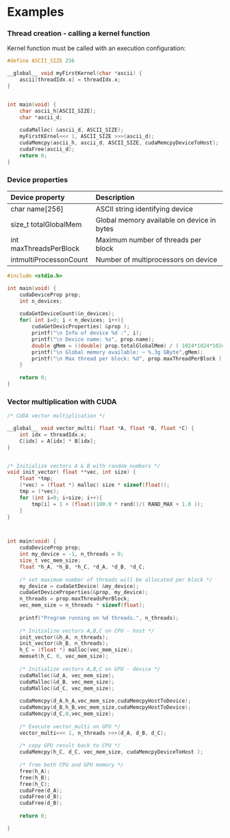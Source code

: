 # Examples

### Thread creation - calling a kernel function

Kernel function must be called with an execution configuration:



```c
#define ASCII_SIZE 256

__global__ void myFirstKernel(char *ascii) {
    ascii[threadIdx.x] = threadIdx.x;
}


int main(void) {
    char ascii_h[ASCII_SIZE];
    char *ascii_d;
    
    cudaMalloc( &ascii_d, ASCII_SIZE);
    myFirstKErnel<<< 1, ASCII_SIZE >>>(ascii_d);
    cudaMemcpy(ascii_h, ascii_d, ASCII_SIZE, cudaMemcpyDeviceToHost);
    cudaFree(ascii_d);
    return 0;
}
```



### Device properties

| Device property | Description |
| :--- | :--- |
| char name\[256\] | ASCII string identifying device |
| size\_t totalGlobalMem | Global memory available on device in bytes |
| int maxThreadsPerBlock | Maximum number of threads per block |
| intmultiProcessonCount | Number of multiprocessors on device |

```c
#include <stdio.h>

int main(void) {
    cudaDeviceProp prop;
    int n_devices;
    
    cudaGetDeviceCount(&n_devices);
    for( int i=0; i < n_devices; i++){
        cudaGetDevicProperties( &prop );
        printf("\n Info of device %d :", i);
        printf("\n Device name: %s", prop.name);
        double gMem = ((double) prop.totalGlobalMem) / ( 1024*1024*1024);
        printf("\n Global memory available: ~ %.3g GByte",gMem);
        printf("\n Max thread per block: %d", prop.maxThreadPerBlock );
    }
    
    return 0; 
}
```



### Vector multiplication with CUDA

```c
/* CUDA vector multiplication */

__global__ void vector_multi( float *A, float *B, float *C) {
    int idx = threadIdx.x;
    C[idx] = A[idx] * B[idx];
}


/* Initialize vectors A & B with random numbers */
void init_vector( float **vec, int size) {
    float *tmp;
    (*vec) = (float *) malloc( size * sizeof(float));
    tmp = (*vec);
    for (int i=0; i<size; i++){
        tmp[i] = 1 + (float)(100.0 * rand()/( RAND_MAX + 1.0 ));
    }
}



int main(void) {
    cudaDeviceProp prop;
    int my_device = -1, n_threads = 0;
    size_t vec_mem_size;
    float *h_A, *h_B, *h_C, *d_A, *d_B, *d_C;
    
    /* set maximum number of threads will be allocated per block */
    my_device = cudaGetDevice( &my_device);
    cudaGetDeviceProperties(&prop, my_device);
    n_threads = prop.maxThreadsPerBlock;
    vec_mem_size = n_threads * sizeof(float);
    
    printf("Program running on %d threads.", n_threads);
    
    /* Initialize vectors A,B,C on CPU - host */
    init_vector(&h_A, n_threads);
    init_vector(&h_B, n_threads);
    h_C = (float *) malloc(vec_mem_size);
    memset(h_C, 0, vec_mem_size);
    
    /* Initialize vectors A,B,C on GPU - device */
    cudaMalloc(&d_A, vec_mem_size);
    cudaMalloc(&d_B, vec_mem_size);
    cudaMalloc(&d_C, vec_mem_size);
    
    cudaMemcpy(d_A,h_A,vec_mem_size,cudaMemcpyHostToDevice);
    cudaMemcpy(d_B,h_B,vec_mem_size,cudaMemcpyHostToDevice);
    cudaMemcpy(d_C,0,vec_mem_size);
    
    /* Execute vector_multi on GPU */
    vector_multi<<< 1, n_threads >>>(d_A, d_B, d_C);
    
    /* copy GPU result back to CPU */
    cudaMemcpy(h_C, d_C, vec_mem_size, cudaMemcpyDeviceToHost );
    
    /* free both CPU and GPU memory */
    free(h_A);
    free(h_B);
    free(h_C);
    cudaFree(d_A);
    cudaFree(d_B);
    cudaFree(d_B);
    
    return 0;

}



```













